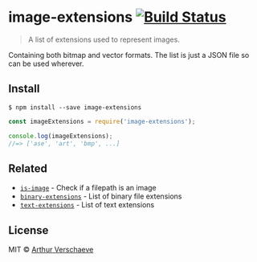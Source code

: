 # image-extensions [![Build Status](https://travis-ci.org/arthurvr/image-extensions.svg?branch=master)](https://travis-ci.org/arthurvr/image-extensions)

> A list of extensions used to represent images. 

Containing both bitmap and vector formats. The list is just a JSON file so can be used wherever.


## Install

```
$ npm install --save image-extensions
```

```js
const imageExtensions = require('image-extensions');

console.log(imageExtensions);
//=> ['ase', 'art', 'bmp', ...]
```


## Related

- [`is-image`](https://github.com/sindresorhus/is-image) - Check if a filepath is an image
- [`binary-extensions`](https://github.com/sindresorhus/binary-extensions) - List of binary file extensions
- [`text-extensions`](https://github.com/sindresorhus/text-extensions) - List of text extensions


## License

MIT © [Arthur Verschaeve](https://github.com/arthurvr)
